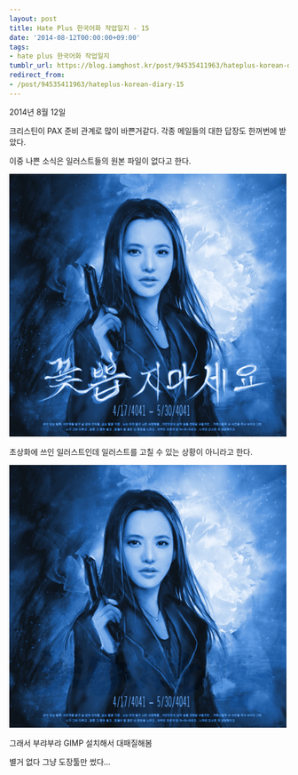 ```yaml
---
layout: post
title: Hate Plus 한국어화 작업일지 - 15
date: '2014-08-12T00:00:00+09:00'
tags:
- hate plus 한국어화 작업일지
tumblr_url: https://blog.iamghost.kr/post/94535411963/hateplus-korean-diary-15
redirect_from:
- /post/94535411963/hateplus-korean-diary-15
---
```

2014년 8월 12일

크리스틴이 PAX 준비 관계로 많이 바쁜거같다. 각종 메일들의 대한 답장도 한꺼번에 받았다.

이중 나쁜 소식은 일러스트들의 원본 파일이 없다고 한다.

![image](/tumblr_files/tumblr_inline_pk2qj7ItNv1sh674j_540.png)

초상화에 쓰인 일러스트인데 일러스트를 고칠 수 있는 상황이 아니라고 한다.

![image](/tumblr_files/tumblr_inline_pk2qj7qUDJ1sh674j_540.png)

그래서 부랴부랴 GIMP 설치해서 대패질해봄

별거 없다 그냥 도장툴만 썼다…

